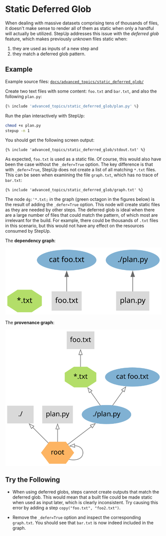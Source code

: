 # Static Deferred Glob

When dealing with massive datasets comprising tens of thousands of files, it doesn't make sense to render all of them as static when only a handful will actually be utilized.
StepUp addresses this issue with the *deferred glob* feature,
which makes previously unknown files static when:

1. they are used as inputs of a new step and
2. they match a deferred glob pattern.


## Example

Example source files: [`docs/advanced_topics/static_deferred_glob/`](https://github.com/reproducible-reporting/stepup-core/tree/main/docs/advanced_topics/static_deferred_glob)

Create two text files with some content: `foo.txt` and `bar.txt`,
and also the following `plan.py`:

```python
{% include 'advanced_topics/static_deferred_glob/plan.py' %}
```

Run the plan interactively with StepUp:

```bash
chmod +x plan.py
stepup -n 1
```

You should get the following screen output:

```
{% include 'advanced_topics/static_deferred_glob/stdout.txt' %}
```

As expected, `foo.txt` is used as a static file.
Of course, this would also have been the case without the `_defer=True` option.
The key difference is that with `_defer=True`, StepUp does not create a list of all matching `*.txt` files.
This can be seen when examining the file `graph.txt`, which has no trace of `bar.txt`:

```
{% include 'advanced_topics/static_deferred_glob/graph.txt' %}
```

The node `dg:'*.txt;` in the graph (green octagon in the figures below) is the result of adding the `_defer=True` option.
This node will create static files as they are needed by other steps.
The deferred glob is ideal when there are a large number of files that could match the pattern,
of which most are irrelevant for the build.
For example, there could be thousands of `.txt` files in this scenario, but
this would not have any effect on the resources consumed by StepUp.

The **dependency graph**:

![graph_dependency.svg](static_deferred_glob/graph_dependency.svg)

The **provenance graph**:

![graph_provenance.svg](static_deferred_glob/graph_provenance.svg)


## Try the Following

- When using deferred globs, steps cannot create outputs that match the deferred glob.
  This would mean that a built file could be made static when used as input later,
  which is clearly inconsistent.
  Try causing this error by adding a step `copy("foo.txt", "foo2.txt")`.

- Remove the `_defer=True` option and inspect the corresponding `graph.txt`.
  You should see that `bar.txt` is now indeed included in the graph.
